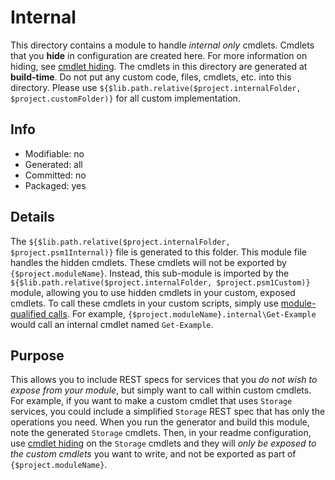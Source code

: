 # Internal
This directory contains a module to handle *internal only* cmdlets. Cmdlets that you **hide** in configuration are created here. For more information on hiding, see [cmdlet hiding](https://github.com/Azure/autorest/blob/master/docs/powershell/options.md#cmdlet-hiding-exportation-suppression). The cmdlets in this directory are generated at **build-time**. Do not put any custom code, files, cmdlets, etc. into this directory. Please use `${$lib.path.relative($project.internalFolder, $project.customFolder)}` for all custom implementation.

## Info
- Modifiable: no
- Generated: all
- Committed: no
- Packaged: yes

## Details
The `${$lib.path.relative($project.internalFolder, $project.psm1Internal)}` file is generated to this folder. This module file handles the hidden cmdlets. These cmdlets will not be exported by `{$project.moduleName}`. Instead, this sub-module is imported by the `${$lib.path.relative($project.internalFolder, $project.psm1Custom)}` module, allowing you to use hidden cmdlets in your custom, exposed cmdlets. To call these cmdlets in your custom scripts, simply use [module-qualified calls](https://docs.microsoft.com/en-us/powershell/module/microsoft.powershell.core/about/about_command_precedence?view=powershell-6#qualified-names). For example, `{$project.moduleName}.internal\Get-Example` would call an internal cmdlet named `Get-Example`.

## Purpose
This allows you to include REST specs for services that you *do not wish to expose from your module*, but simply want to call within custom cmdlets. For example, if you want to make a custom cmdlet that uses `Storage` services, you could include a simplified `Storage` REST spec that has only the operations you need. When you run the generator and build this module, note the generated `Storage` cmdlets. Then, in your readme configuration, use [cmdlet hiding](https://github.com/Azure/autorest/blob/master/docs/powershell/options.md#cmdlet-hiding-exportation-suppression) on the `Storage` cmdlets and they will *only be exposed to the custom cmdlets* you want to write, and not be exported as part of `{$project.moduleName}`.